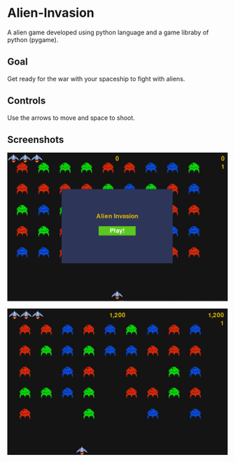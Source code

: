 # Alien-Invasion
A alien game developed using python language and a game libraby of python (pygame).

## Goal
Get ready for the war with your spaceship to fight with aliens.

## Controls

Use the arrows to move and space to shoot.



## Screenshots

![Title screen](https://raw.githubusercontent.com/sagar-jujare/Alien-Invasion/main/Game%20Screenshots/start%20screen.png)

![Play screen](https://raw.githubusercontent.com/sagar-jujare/Alien-Invasion/main/Game%20Screenshots/game%201.png)
